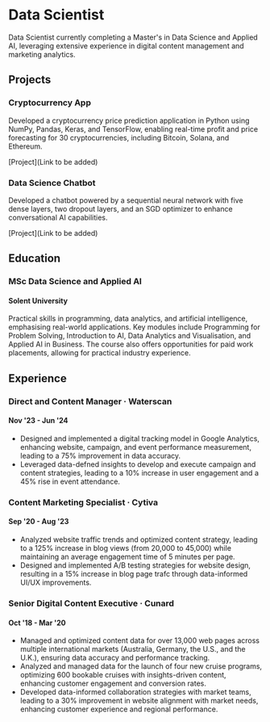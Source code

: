 # Data Scientist

Data Scientist currently completing a Master's in Data Science and Applied AI, leveraging extensive experience in digital content management and marketing analytics. 

## Projects
### Cryptocurrency App

Developed a cryptocurrency price prediction application in Python using NumPy, Pandas, Keras, and TensorFlow, enabling real-time profit and price forecasting for 30 cryptocurrencies, including Bitcoin, Solana, and Ethereum.

[Project](Link to be added)


### Data Science Chatbot

Developed a chatbot powered by a sequential neural network with five dense layers, two dropout layers, and an SGD optimizer to enhance conversational AI capabilities.

[Project](Link to be added)

## Education

### MSc Data Science and Applied AI
#### Solent University

Practical skills in programming, data analytics, and artificial intelligence, emphasising real-world applications. Key modules include Programming for Problem Solving, Introduction to AI, Data Analytics and Visualisation, and Applied AI in Business. The course also offers opportunities for paid work placements, allowing for practical industry experience.

## Experience

### Direct and Content Manager · Waterscan
#### Nov '23 - Jun '24
- Designed and implemented a digital tracking model in Google Analytics, enhancing website, campaign, and event performance measurement, leading to a 75% improvement in data accuracy.
- Leveraged data-defned insights to develop and execute campaign and content strategies, leading to a 10% increase in user engagement and a 45% rise in event attendance.

### Content Marketing Specialist · Cytiva 
#### Sep '20 - Aug '23
- Analyzed website traffic trends and optimized content strategy, leading to a 125% increase in blog views (from 20,000 to 45,000) while maintaining an average engagement time of 5 minutes per page.
- Designed and implemented A/B testing strategies for website design, resulting in a 15% increase in blog page trafc through data-informed UI/UX improvements.

### Senior Digital Content Executive · Cunard 
#### Oct '18 - Mar '20
- Managed and optimized content data for over 13,000 web pages across multiple international markets (Australia, Germany, the U.S., and the U.K.), ensuring data accuracy and performance tracking.
- Analyzed and managed data for the launch of four new cruise programs, optimizing 600 bookable cruises with insights-driven content, enhancing customer engagement and conversion rates.
- Developed data-informed collaboration strategies with market teams, leading to a 30% improvement in website alignment with market needs, enhancing customer experience and regional performance.
